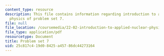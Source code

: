 ```yaml
---
content_type: resource
description: This file contains information regarding introduction to applied nuclear
  physics of problem set 7.
file: null
file_location: /coursemedia/22-02-introduction-to-applied-nuclear-physics-spring-2012/25c817c419d08425a45786dc44273164_MIT22_02S12_pset7.pdf
file_type: application/pdf
resourcetype: Document
title: Problem set 7
uid: 25c817c4-19d0-8425-a457-86dc44273164
---
```

